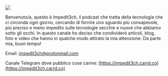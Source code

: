 

![](https://d3wo5wojvuv7l.cloudfront.net/t_website_show_cover/images.spreaker.com/original/a804b75c5a87fcdb489c3adf3b5a9a2a.jpg)


Benvenuto/a, questo è Impedit3ch, il podcast che tratta della tecnologia che ci circonda ogni giorno, cercando di fornire uno sguardo più consapevole, più preciso e meno impedito sulle tecnologie vecchie e nuove che abbiamo sotto gli occhi. In questo canale ho deciso che condividerò articoli, blog, foto e video che hanno in qualche modo attirato la mia attenzione. Da parte mia, buon tempo!



Email: [impedit3ch@protonmail.com](mailto:impedit3ch@protonmail.com)

Canale Telegram dove pubblico cose carine: [https://impedit3ch.carrd.co](https://impedit3ch.carrd.co)




